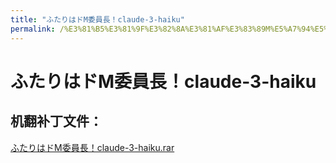```yaml
---
title: "ふたりはドM委員長！claude-3-haiku"
permalink: /%E3%81%B5%E3%81%9F%E3%82%8A%E3%81%AF%E3%83%89M%E5%A7%94%E5%93%A1%E9%95%B7%EF%BC%81claude-3-haiku
---
```



# ふたりはドM委員長！claude-3-haiku

## 机翻补丁文件：

[ふたりはドM委員長！claude-3-haiku.rar](https://github.com/jyxjyx1234/jyxjyx1234.github.io/blob/main/resources/%E3%81%B5%E3%81%9F%E3%82%8A%E3%81%AF%E3%83%89M%E5%A7%94%E5%93%A1%E9%95%B7%EF%BC%81claude-3-haiku.rar)

 

